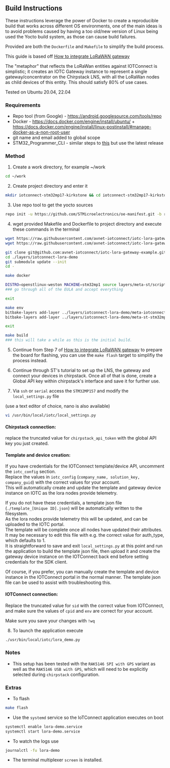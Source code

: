 ## Build Instructions

These instructions leverage the power of Docker to create a reproducible build that works across different OS environments, one of the main ideas is to avoid problems caused by having a too old/new version of Linux being used the Yocto build system, as those can cause build failures.

Provided are both the `Dockerfile` and `Makefile` to simplify the build process.

This guide is based off [How to integrate LoRaWAN gateway](https://wiki.st.com/stm32mpu-ecosystem-v3/wiki/How_to_integrate_LoRaWAN_gateway#How_to_run_the_ChirpStack_application_on_STM32MP157x-DKx_Discovery_kit)

The "metaphor" that reflects the LoRaWan entities against IOTConnect is simplistic; it creates an IOTC Gateway instance to represent a single gateway/concentrator on the Chirpstack LNS, with all the LoRaWan nodes as child devices of this entity. This should satisfy 80% of use cases.

Tested on Ubuntu 20.04, 22.04

### Requirements
- Repo tool (from Google) - https://android.googlesource.com/tools/repo
- Docker - https://docs.docker.com/engine/install/ubuntu/ + https://docs.docker.com/engine/install/linux-postinstall/#manage-docker-as-a-non-root-user
- git name and email added to global scope
- STM32_Programmer_CLI - similar steps to [this](https://wiki.somlabs.com/index.php/Installing_STM32CubeProgrammer_on_Ubuntu_18.04) but use the latest release

### Method
1. Create a work directory, for example ~/work
```bash
cd ~/work
```

2. Create project directory and enter it
```bash
mkdir iotconnect-stm32mp17-kirkstone && cd iotconnect-stm32mp17-kirkstone
```

3. Use repo tool to get the yocto sources
```bash
repo init -u https://github.com/STMicroelectronics/oe-manifest.git -b refs/tags/openstlinux-5.15-yocto-kirkstone-mp1-v23.07.26 && repo sync    
```

4. wget provided Makefile and Dockerfile to project directory and execute these commands in the terminal
```bash
wget https://raw.githubusercontent.com/avnet-iotconnect/iotc-lora-gateway-example/master/Makefile && \
wget https://raw.githubusercontent.com/avnet-iotconnect/iotc-lora-gateway-example/master/Dockerfile

git clone git@github.com:avnet-iotconnect/iotc-lora-gateway-example.git -b master ./layers/iotconnect-lora-demo
cd ./layers/iotconnect-lora-demo
git submodule update --init
cd -

make docker

DISTRO=openstlinux-weston MACHINE=stm32mp1 source layers/meta-st/scripts/envsetup.sh
### go through all of the EULA and accept everything

exit

make env
bitbake-layers add-layer ../layers/iotconnect-lora-demo/meta-iotconnect-lora-demo/
bitbake-layers add-layer ../layers/iotconnect-lora-demo/meta-st-stm32mpu-app-lorawan/

exit

make build
### this will take a while as this is the initial build.
```

5. Continue from Step 7 of [How to integrate LoRaWAN gateway](https://wiki.st.com/stm32mpu-ecosystem-v3/wiki/How_to_integrate_LoRaWAN_gateway#Software_setup) to prepare the board for flashing, you can use the `make flash` target to simplifiy the process instead.

6. Continue through ST's tutorial to set up the LNS, the gateway and connect your devices in chirpstack.
Once all of that is done, create a Global API key within chirpstack's interface and save it for further use.

7. Via `ssh` or `serial` access the `STM32MP157` and modify the `local_settings.py` file

(use a text editor of choice, nano is also available)

```bash
vi /usr/bin/local/iotc/local_settings.py
```

#### Chirpstack connection:

replace the truncated value for `chirpstack_api_token` with the global API key you just created.

#### Template and device creation:

If you have credentials for the IOTConnect template/device API, uncomment the `iotc_config` section.
<br>Replace the values in `iotc_config` (`company_name, solution_key, company_guid`) with the correct values for your account.
<br>This will automatically create and update the template and gateway device instance on IOTC as the lora nodes provide telemetry.

If you do not have these credentials, a template json file (`./template_[Unique ID].json`) will be automatically written to the filesystem. 
<br>As the lora nodes provide telemetry this will be updated, and can be uploaded to the IOTC portal.
<br>The template will be complete once all nodes have updated their attributes.
<br>It may be necessary to edit this file with e.g. the correct value for auth_type, which defaults to 1.
<br>It is straightforward to save and exit `local_settings.py` at this point and run the application to build the template json file, then upload it and create the gateway device instance on the IOTConnect back end before setting credentials for the SDK client.

Of course, if you prefer, you can manually create the template and device instance in the IOTConnect portal in the normal manner. The template json file can be used to assist with troubleshooting this.

#### IOTConnect connection:

Replace the truncated value for `sid` with the correct value from IOTConnect, and make sure the values of `cpid` and `env` are correct for your account.

Make sure you save your changes with `!wq`

8. To launch the application execute
```bash
./usr/bin/local/iotc/lora_demo.py 
```

### Notes

- This setup has been tested with the `RAK5146 SPI with GPS` variant as well as the `RAK5146 USB with GPS`, which will need to be explicitly selected during `chirpstack` configuration.

### Extras

- To flash
```bash
make flash
```

- Use the `systemd` service so the IoTConnect application executes on boot
```bash
systemctl enable lora-demo.service
systemctl start lora-demo.service
```

- To watch the logs use
```bash
journalctl -fu lora-demo
```

- The terminal multiplexer `screen` is installed.


